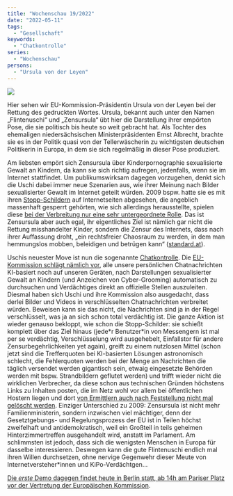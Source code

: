 ```yaml
---
title: "Wochenschau 19/2022"
date: "2022-05-11"
tags:
  - "Gesellschaft"
keywords:
  - "Chatkontrolle"
series:
  - "Wochenschau"
persons:
  - "Ursula von der Leyen"
---
```


![](/images/wochenschau-2022-19.jpg)

Hier sehen wir EU-Kommission-Präsidentin Ursula von der Leyen bei der Rettung des gedruckten Wortes. Ursula, bekannt auch unter den Namen „Flintenuschi“ und „Zensursula“ übt hier die Darstellung ihrer empörten Pose, die sie politisch bis heute so weit gebracht hat. Als Tochter des ehemaligen niedersächsischen Ministerpräsidenten Ernst Albrecht, brachte sie es in der Politik quasi von der Tellerwäscherin zu wichtigsten deutschen Politikerin in Europa, in dem sie sich regelmäßig in dieser Pose produziert.

Am liebsten empört sich Zensursula über Kinderpornographie sexualisierte Gewalt an Kindern, da kann sie sich richtig aufregen, jedenfalls, wenn sie im Internet stattfindet. Um publikumswirksam dagegen vorzugehen, denkt sich die Uschi dabei immer neue Szenarien aus, wie ihrer Meinung nach Bilder sexualisierter Gewalt im Internet geteilt würden. 2009 bspw. hatte sie es mit ihren [Stopp-Schildern](https://de.wikipedia.org/wiki/Kinderpornografie#/media/Datei:Kinder_stopp.png) auf Internetseiten abgesehen, die angeblich massenhaft gesperrt gehörten, wie sich allerdings herausstellte, spielen diese [bei der Verbreitung nur eine sehr untergeordnete Rolle](https://www.zeit.de/online/2009/20/kinderpornografie-fakten). Das ist Zensursula aber auch egal, ihr eigentliches Ziel ist nämlich gar nicht die Rettung misshandelter Kinder, sondern die Zensur des Internets, dass nach ihrer Auffassung droht, „ein rechtsfreier Chaosraum zu werden, in dem man hemmungslos mobben, beleidigen und betrügen kann“ ([standard.at](https://web.archive.org/web/20090805111407/http://derstandard.at/fs/1246543514467/Deutschland-Familienministerin-will-Kontrolle-von-Websites-ausweiten)).

Uschis neuester Move ist nun die sogenannte [Chatkontrolle](https://netzpolitik.org/2022/gesetz-gegen-kindesmissbrauch-eu-kommission-will-private-nachrichten-durchleuchten/). Die [EU-Kommission schlägt nämlich vor](https://www.ccc.de/de/updates/2022/eu-kommission-will-alle-chatnachrichten-durchleuchten), alle unsere persönlichen Chatnachrichten KI-basiert noch auf unseren Geräten, nach Darstellungen sexualisierter Gewalt an Kindern (und Anzeichen von Cyber-Grooming) automatisch zu durchsuchen und Verdächtiges direkt an offizielle Stellen auszuleiten. Diesmal haben sich Uschi und ihre Kommission also ausgedacht, dass derlei Bilder und Videos in verschlüsselten Chatnachrichten verbreitet würden. Beweisen kann sie das nicht, die Nachrichten sind ja in der Regel verschlüsselt, was ja an sich schon total verdächtig ist. Die ganze Aktion ist wieder genauso bekloppt, wie schon die Stopp-Schilder: sie schießt komplett über das Ziel hinaus (jede\*r Benutzer\*in von Messengern ist mal per se verdächtig, Verschlüsselung wird ausgehebelt, Einfallstor für andere Zensurbegehrlichkeiten yet again), greift zu einem nutzlosen Mittel (schon jetzt sind die Trefferquoten bei KI-basierten Lösungen astronomisch schlecht, die Fehlerquoten werden bei der Menge an Nachrichten die täglich versendet werden gigantisch sein, etwaig eingesetzte Behörden werden mit bspw. Strandbildern geflutet werden) und trifft wieder nicht die wirklichen Verbrecher, da diese schon aus technischen Gründen höchstens Links zu Inhalten posten, die im Netz wohl vor allem bei öffentlichen Hostern liegen und dort [von Ermittlern auch nach Feststellung nicht mal gelöscht werden](https://www.tagesschau.de/investigativ/panorama/kinderpornografie-loeschung-101.html). Einziger Unterschied zu 2009: Zensursula ist nicht mehr Familienministerin, sondern inzwischen viel mächtiger, denn der Gesetztgebungs- und Regelungsprozess der EU ist in Teilen höchst zweifelhaft und antidemokratisch, weil ein Großteil in teils geheimen Hinterzimmertreffen ausgehandelt wird, anstatt im Parlament. Am schlimmsten ist jedoch, dass sich die wenigsten Menschen in Europa für dasselbe interessieren. Deswegen kann die gute Flintenuschi endlich mal ihren Willen durchsetzen, ohne nervige Gegenwehr dieser Meute von Internetversteher\*innen und KiPo-Verdächtgen…

[Die _erste_ Demo dagegen findet heute in Berlin statt, ab 14h am Pariser Platz vor der Vertretung der Europäischen Kommission](https://twitter.com/digiges/status/1523675661679960065).
